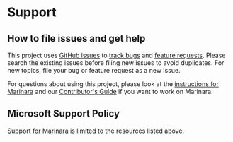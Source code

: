 # Support

## How to file issues and get help

This project uses [GitHub issues][gh-issue] to [track bugs][gh-bug] and [feature requests][gh-feature]. Please search the existing issues before filing new issues to avoid duplicates. For new topics, file your bug or feature request as a new issue.

For questions about using this project, please look at the [instructions for Marinara][instructions] and our [Contributor's Guide][contributor] if you want to work on Marinara.

## Microsoft Support Policy

Support for Marinara is limited to the resources listed above.

[gh-issue]: https://github.com/microsoft/marinara/issues/new/choose
[gh-bug]: https://github.com/microsoft/marinara/issues/new?labels=bug
[gh-feature]: https://github.com/microsoft/marinara/issues/new?labels=enhancement
[instructions]: https://github.com/Microsoft/marinara/tree/main/instructions
[contributor]: https://github.com/microsoft/marinara/blob/main/CONTRIBUTING.md